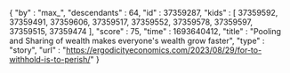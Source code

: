 {
  "by" : "max_",
  "descendants" : 64,
  "id" : 37359287,
  "kids" : [ 37359592, 37359491, 37359606, 37359517, 37359552, 37359578, 37359597, 37359515, 37359474 ],
  "score" : 75,
  "time" : 1693640412,
  "title" : "Pooling and Sharing of wealth makes everyone's wealth grow faster",
  "type" : "story",
  "url" : "https://ergodicityeconomics.com/2023/08/29/for-to-withhold-is-to-perish/"
}
